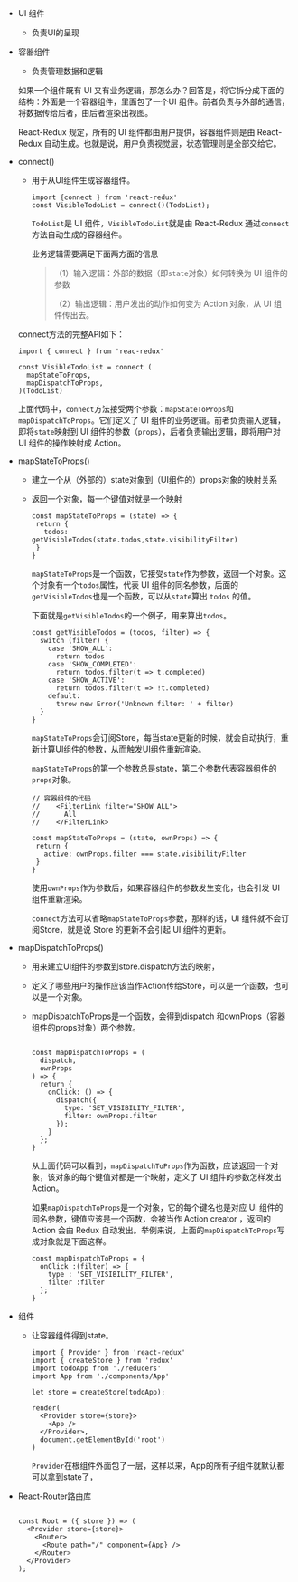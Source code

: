 * UI 组件 

  * 负责UI的呈现

* 容器组件

  * 负责管理数据和逻辑

  如果一个组件既有 UI 又有业务逻辑，那怎么办？回答是，将它拆分成下面的结构：外面是一个容器组件，里面包了一个UI 组件。前者负责与外部的通信，将数据传给后者，由后者渲染出视图。

  React-Redux 规定，所有的 UI 组件都由用户提供，容器组件则是由 React-Redux 自动生成。也就是说，用户负责视觉层，状态管理则是全部交给它。

* connect()

  * 用于从UI组件生成容器组件。

    ```
    import {connect } from 'react-redux'
    const VisibleTodoList = connect()(TodoList);
    ```

    `TodoList`是 UI 组件，`VisibleTodoList`就是由 React-Redux 通过`connect`方法自动生成的容器组件。

    业务逻辑需要满足下面两方面的信息

    > （1）输入逻辑：外部的数据（即`state`对象）如何转换为 UI 组件的参数
    >
    > （2）输出逻辑：用户发出的动作如何变为 Action 对象，从 UI 组件传出去。

  connect方法的完整API如下：

  ```
  import { connect } from 'reac-redux'

  const VisibleTodoList = connect (
  	mapStateToProps,
  	mapDispatchToProps,
  )(TodoList)
  ```

  上面代码中，`connect`方法接受两个参数：`mapStateToProps`和`mapDispatchToProps`。它们定义了 UI 组件的业务逻辑。前者负责输入逻辑，即将`state`映射到 UI 组件的参数（`props`），后者负责输出逻辑，即将用户对 UI 组件的操作映射成 Action。

* mapStateToProps()

  * 建立一个从（外部的）state对象到（UI组件的）props对象的映射关系

  * 返回一个对象，每一个键值对就是一个映射

    ```
    const mapStateToProps = (state) => {
     return {
       todos: 									         getVisibleTodos(state.todos,state.visibilityFilter)
     } 
    }
    ```

    `mapStateToProps`是一个函数，它接受`state`作为参数，返回一个对象。这个对象有一个`todos`属性，代表 UI 组件的同名参数，后面的`getVisibleTodos`也是一个函数，可以从`state`算出 `todos` 的值。

    下面就是`getVisibleTodos`的一个例子，用来算出`todos`。

    ```
    const getVisibleTodos = (todos, filter) => {
      switch (filter) {
        case 'SHOW_ALL':
          return todos
        case 'SHOW_COMPLETED':
          return todos.filter(t => t.completed)
        case 'SHOW_ACTIVE':
          return todos.filter(t => !t.completed)
        default:
          throw new Error('Unknown filter: ' + filter)
      }
    }
    ```

    `mapStateToProps`会订阅Store，每当state更新的时候，就会自动执行，重新计算UI组件的参数，从而触发UI组件重新渲染。

    `mapStateToProps`的第一个参数总是state，第二个参数代表容器组件的`props`对象。

     ```
    // 容器组件的代码
    //    <FilterLink filter="SHOW_ALL">
    //      All
    //    </FilterLink>

    const mapStateToProps = (state, ownProps) => {
      return {
        active: ownProps.filter === state.visibilityFilter
      }
    }
     ```

    使用`ownProps`作为参数后，如果容器组件的参数发生变化，也会引发 UI 组件重新渲染。

    `connect`方法可以省略`mapStateToProps`参数，那样的话，UI 组件就不会订阅Store，就是说 Store 的更新不会引起 UI 组件的更新。

* mapDispatchToProps()

  * 用来建立UI组件的参数到store.dispatch方法的映射，

  * 定义了哪些用户的操作应该当作Action传给Store，可以是一个函数，也可以是一个对象。

  * mapDispatchToProps是一个函数，会得到dispatch 和ownProps（容器组件的props对象）两个参数。

    ```

    const mapDispatchToProps = (
      dispatch,
      ownProps
    ) => {
      return {
        onClick: () => {
          dispatch({
            type: 'SET_VISIBILITY_FILTER',
            filter: ownProps.filter
          });
        }
      };
    }
    ```

    从上面代码可以看到，`mapDispatchToProps`作为函数，应该返回一个对象，该对象的每个键值对都是一个映射，定义了 UI 组件的参数怎样发出 Action。

    如果`mapDispatchToProps`是一个对象，它的每个键名也是对应 UI 组件的同名参数，键值应该是一个函数，会被当作 Action creator ，返回的 Action 会由 Redux 自动发出。举例来说，上面的`mapDispatchToProps`写成对象就是下面这样。

    ```
    const mapDispatchToProps = {
      onClick :(filter) => {
        type : 'SET_VISIBILITY_FILTER',
        filter :filter
      };
    }
    ```

* <Provider> 组件

  * 让容器组件得到state。

    ```
    import { Provider } from 'react-redux'
    import { createStore } from 'redux'
    import todoApp from './reducers'
    import App from './components/App'

    let store = createStore(todoApp);

    render(
      <Provider store={store}>
        <App />
      </Provider>,
      document.getElementById('root')
    )
    ```

    `Provider`在根组件外面包了一层，这样以来，App的所有子组件就默认都可以拿到state了，

* React-Router路由库

  ```

  const Root = ({ store }) => (
    <Provider store={store}>
      <Router>
        <Route path="/" component={App} />
      </Router>
    </Provider>
  );
  ```

  ​
